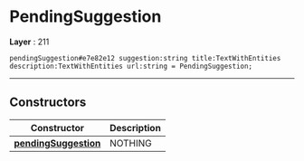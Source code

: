# PendingSuggestion

**Layer** : 211

```tl
pendingSuggestion#e7e82e12 suggestion:string title:TextWithEntities description:TextWithEntities url:string = PendingSuggestion;
```

---

## Constructors

| Constructor | Description |
| :---: | :--- |
| [**pendingSuggestion**](constructor/pendingSuggestion) | NOTHING |